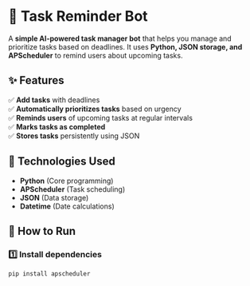 # 📝 Task Reminder Bot  

A **simple AI-powered task manager bot** that helps you manage and prioritize tasks based on deadlines. It uses **Python, JSON storage, and APScheduler** to remind users about upcoming tasks.  

## ✨ Features  
✅ **Add tasks** with deadlines  
✅ **Automatically prioritizes tasks** based on urgency  
✅ **Reminds users** of upcoming tasks at regular intervals  
✅ **Marks tasks as completed**  
✅ **Stores tasks** persistently using JSON  

## 📌 Technologies Used  
- **Python** (Core programming)  
- **APScheduler** (Task scheduling)  
- **JSON** (Data storage)  
- **Datetime** (Date calculations)  

## 🚀 How to Run  
### **1️⃣ Install dependencies**  
```bash
pip install apscheduler
